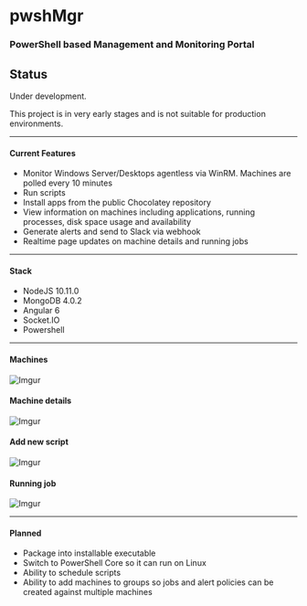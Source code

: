 # pwshMgr

### PowerShell based Management and Monitoring Portal

## Status

Under development.

This project is in very early stages and is not suitable for production environments.

--------------
#### Current Features
* Monitor Windows Server/Desktops agentless via WinRM. Machines are polled every 10 minutes
* Run scripts
* Install apps from the public Chocolatey repository
* View information on machines including applications, running processes, disk space usage and availability
* Generate alerts and send to Slack via webhook
* Realtime page updates on machine details and running jobs

--------------
#### Stack
* NodeJS 10.11.0
* MongoDB 4.0.2
* Angular 6
* Socket.IO
* Powershell

--------------
#### Machines
![Imgur](https://i.imgur.com/Jh78TFs.png)

#### Machine details
![Imgur](https://i.imgur.com/iPkfSnt.png)

#### Add new script
![Imgur](https://i.imgur.com/oAa4u4Z.png)

#### Running job
![Imgur](https://i.imgur.com/KpisGOW.png)

--------------
#### Planned
* Package into installable executable
* Switch to PowerShell Core so it can run on Linux
* Ability to schedule scripts
* Ability to add machines to groups so jobs and alert policies can be created against multiple machines